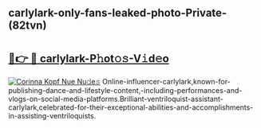 ## carlylark-only-fans​-leaked-photo​-Private-(82tvn)


# <h2><a href="https://mediaupload.pro?title=carlylark&ref=git">🔗👉 🔴 carlylark-P𝚑ot𝚘𝚜-V𝚒d𝚎o</a></h2>

[![Corinna Kopf Nue Nu𝚍e𝚜](https://i.imgur.com/0qMVB7G.gif)](https://mediaupload.pro?title=carlylark&ref=git)
Online-influencer-carlylark,known-for-publishing-dance-and-lifestyle-content,-including-performances-and-vlogs-on-social-media-platforms.Brilliant-ventriloquist-assistant-carlylark,celebrated-for-their-exceptional-abilities-and-accomplishments-in-assisting-ventriloquists.  